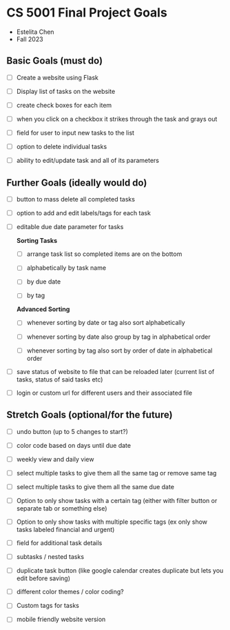 # CS 5001 Final Project Goals

* Estelita Chen
* Fall 2023

## Basic Goals (must do)

* [ ] Create a website using Flask

* [ ] Display list of tasks on the website

* [ ] create check boxes for each item

* [ ] when you click on a checkbox it strikes through the task and grays out

* [ ] field for user to input new tasks to the list

* [ ] option to delete individual tasks

* [ ] ability to edit/update task and all of its parameters

## Further Goals (ideally would do)

* [ ] button to mass delete all completed tasks

* [ ] option to add and edit labels/tags for each task

* [ ] editable due date parameter for tasks
  
  **Sorting Tasks**
  
  * [ ] arrange task list so completed items are on the bottom
  
  * [ ] alphabetically by task name
  
  * [ ] by due date
  
  * [ ] by tag
  
  **Advanced Sorting**
  
  * [ ] whenever sorting by date or tag also sort alphabetically
  
  * [ ] whenever sorting by date also group by tag in alphabetical order
  
  * [ ] whenever sorting by tag also sort by order of date in alphabetical order

* [ ] save status of website to file that can be reloaded later (current list of tasks, status of said tasks etc)

* [ ] login or custom url for different users and their associated file

## Stretch Goals (optional/for the future)

* [ ] undo button (up to 5 changes to start?)

* [ ] color code based on days until due date

* [ ] weekly view and daily view

* [ ] select multiple tasks to give them all the same tag or remove same tag

* [ ] select multiple tasks to give them all the same due date

* [ ] Option to only show tasks with a certain tag (either with filter button or separate tab or something else)

* [ ] Option to only show tasks with multiple specific tags (ex only show tasks labeled financial and urgent)

* [ ] field for additional task details

* [ ] subtasks / nested tasks

* [ ] duplicate task button (like google calendar creates duplicate but lets you edit before saving)

* [ ] different color themes / color coding?

* [ ] Custom tags for tasks

* [ ] mobile friendly website version
